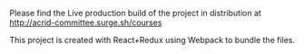 Please find the Live production build of the project in distribution at 
http://acrid-committee.surge.sh/courses

This project is created with React+Redux using Webpack to bundle the files.
